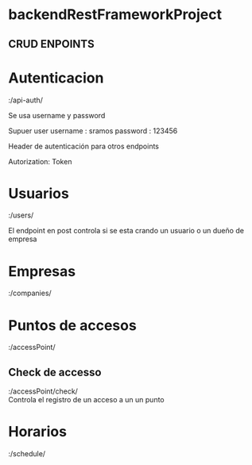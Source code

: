 # backendRestFrameworkProject


## CRUD ENPOINTS

# Autenticacion
<host>:<port>/api-auth/

Se usa username y password 

Supuer user 
username : sramos
password : 123456

Header de autenticación para otros endpoints

Autorization: Token <token>

# Usuarios
<host>:<port>/users/

El endpoint en post controla si se esta crando un usuario o un dueño de empresa

# Empresas
<host>:<port>/companies/

# Puntos de accesos 
<host>:<port>/accessPoint/

## Check de accesso
<host>:<port>/accessPoint/check/  
Controla el registro de un acceso a un un punto 

# Horarios
<host>:<port>/schedule/